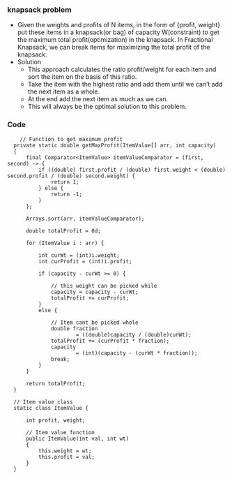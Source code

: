 ### knapsack problem

- Given the weights and profits of N items, in the form of {profit, weight} put these items in a knapsack(or bag) of capacity W(constraint) to get the maximum total profit(optimization) in the knapsack. 
  In Fractional Knapsack, we can break items for maximizing the total profit of the knapsack.
- Solution  
  - This approach calculates the ratio profit/weight for each item and sort the item on the basis of this ratio. 
  - Take the item with the highest ratio and add them until we can’t add the next item as a whole.
  - At the end add the next item as much as we can. 
  - This will always be the optimal solution to this problem.

### Code

  ```
      // Function to get maximum profit
    private static double getMaxProfit(ItemValue[] arr, int capacity)
    {
        final Comparator<ItemValue> itemValueComparator = (first, second) -> {
            if ((double) first.profit / (double) first.weight < (double) second.profit / (double) second.weight) {
                return 1;
            } else {
                return -1;
            }
        };

        Arrays.sort(arr, itemValueComparator);

        double totalProfit = 0d;

        for (ItemValue i : arr) {

            int curWt = (int)i.weight;
            int curProfit = (int)i.profit;

            if (capacity - curWt >= 0) {

                // this weight can be picked while
                capacity = capacity - curWt;
                totalProfit += curProfit;
            }
            else {

                // Item cant be picked whole
                double fraction
                        = ((double)capacity / (double)curWt);
                totalProfit += (curProfit * fraction);
                capacity
                        = (int)(capacity - (curWt * fraction));
                break;
            }
        }

        return totalProfit;
    }

    // Item value class
    static class ItemValue {

        int profit, weight;

        // Item value function
        public ItemValue(int val, int wt)
        {
            this.weight = wt;
            this.profit = val;
        }
    }

  ```

    